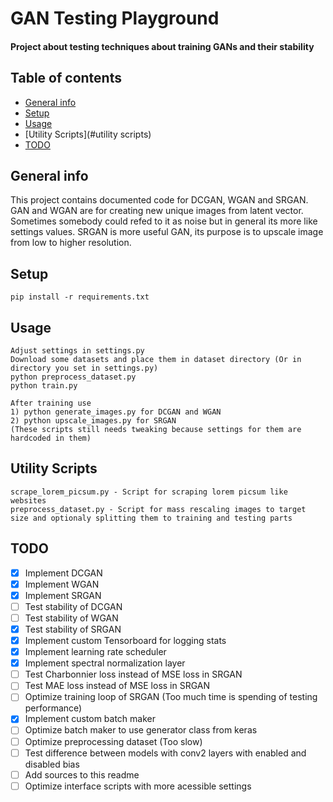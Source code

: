 # GAN Testing Playground
#### Project about testing techniques about training GANs and their stability

## Table of contents
* [General info](#general-info)
* [Setup](#setup)
* [Usage](#usage)
* [Utility Scripts](#utility scripts)
* [TODO](#todo)

## General info
This project contains documented code for DCGAN, WGAN and SRGAN.
GAN and WGAN are for creating new unique images from latent vector.
Sometimes somebody could refed to it as noise but in general its more like settings values.
SRGAN is more useful GAN, its purpose is to upscale image from low to higher resolution.

## Setup
```
pip install -r requirements.txt
```

## Usage
```
Adjust settings in settings.py
Download some datasets and place them in dataset directory (Or in directory you set in settings.py)
python preprocess_dataset.py
python train.py

After training use
1) python generate_images.py for DCGAN and WGAN
2) python upscale_images.py for SRGAN
(These scripts still needs tweaking because settings for them are hardcoded in them)
```

## Utility Scripts
```
scrape_lorem_picsum.py - Script for scraping lorem picsum like websites
preprocess_dataset.py - Script for mass rescaling images to target size and optionaly splitting them to training and testing parts
```

## TODO
- [x] Implement DCGAN
- [x] Implement WGAN
- [x] Implement SRGAN
- [ ] Test stability of DCGAN
- [ ] Test stability of WGAN
- [x] Test stability of SRGAN
- [x] Implement custom Tensorboard for logging stats
- [x] Implement learning rate scheduler
- [x] Implement spectral normalization layer
- [ ] Test Charbonnier loss instead of MSE loss in SRGAN
- [ ] Test MAE loss instead of MSE loss in SRGAN
- [ ] Optimize training loop of SRGAN (Too much time is spending of testing performance)
- [x] Implement custom batch maker
- [ ] Optimize batch maker to use generator class from keras
- [ ] Optimize preprocessing dataset (Too slow)
- [ ] Test difference between models with conv2 layers with enabled and disabled bias
- [ ] Add sources to this readme
- [ ] Optimize interface scripts with more acessible settings